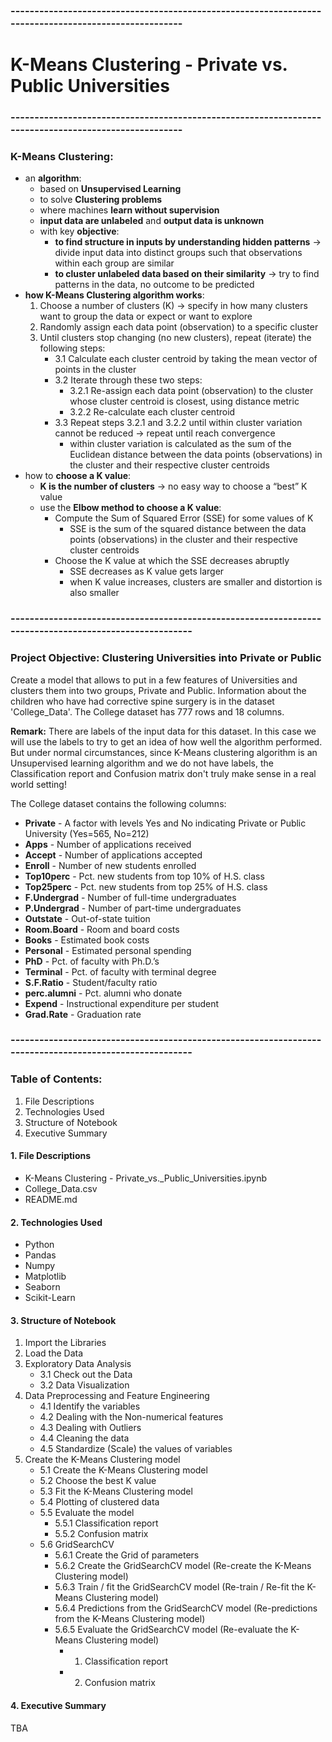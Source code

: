 ### -----------------------------------------------------------------------------------------------------
# K-Means Clustering - Private vs. Public Universities
### -----------------------------------------------------------------------------------------------------
### K-Means Clustering:
- an **algorithm**:
    - based on **Unsupervised Learning**
    - to solve **Clustering problems**
    - where machines **learn without supervision**
    - **input data are unlabeled** and **output data is unknown**
    - with key **objective**:									
        - **to find structure in inputs by understanding hidden patterns** -> divide input data into distinct groups such that observations within each group are similar	
        - **to cluster unlabeled data based on their similarity** -> try to find patterns in the data, no outcome to be predicted
- **how K-Means Clustering algorithm works**:
	1. Choose a number of clusters (K) -> specify in how many clusters want to group the data or expect or want to explore
	2. Randomly assign each data point (observation) to a specific cluster
	3. Until clusters stop changing (no new clusters), repeat (iterate) the following steps:
		- 3.1 Calculate each cluster centroid by taking the mean vector of points in the cluster
		- 3.2 Iterate through these two steps:
			- 3.2.1 Re-assign each data point (observation) to the cluster whose cluster centroid is closest, using distance metric
			- 3.2.2 Re-calculate each cluster centroid
		- 3.3 Repeat steps 3.2.1 and 3.2.2 until within cluster variation cannot be reduced -> repeat until reach convergence
			- within cluster variation is calculated as the sum of the Euclidean distance between the data points (observations) in the cluster and their respective cluster centroids
- how to **choose a K value**: 
    - **K is the number of clusters** -> no easy way to choose a “best” K value
    - use the **Elbow method to choose a K value**:
        - Compute the Sum of Squared Error (SSE) for some values of K
            - SSE is the sum of the squared distance between the data points (observations) in the cluster and their respective cluster centroids
        - Choose the K value at which the SSE decreases abruptly
            - SSE decreases as K value gets larger
            - when K value increases, clusters are smaller and distortion is also smaller

### -------------------------------------------------------------------------------------------------------
### Project Objective: Clustering Universities into Private or Public
Create a model that allows to put in a few features of Universities and clusters them into two groups, Private and Public. Information about the children who have had corrective spine surgery is in the dataset 'College_Data'. The College dataset has 777 rows and 18 columns.

**Remark:** There are labels of the input data for this dataset. In this case we will use the labels to try to get an idea of how well the algorithm performed. But under normal circumstances, since K-Means clustering algorithm is an Unsupervised learning algorithm and we do not have labels, the Classification report and Confusion matrix don't truly make sense in a real world setting!

The College dataset contains the following columns:
- **Private** - A factor with levels Yes and No indicating Private or Public University (Yes=565, No=212)
- **Apps** - Number of applications received
- **Accept** - Number of applications accepted
- **Enroll** - Number of new students enrolled
- **Top10perc** - Pct. new students from top 10% of H.S. class
- **Top25perc** - Pct. new students from top 25% of H.S. class
- **F.Undergrad** - Number of full-time undergraduates
- **P.Undergrad** - Number of part-time undergraduates
- **Outstate** - Out-of-state tuition
- **Room.Board** - Room and board costs
- **Books** - Estimated book costs
- **Personal** - Estimated personal spending
- **PhD** - Pct. of faculty with Ph.D.’s
- **Terminal** - Pct. of faculty with terminal degree
- **S.F.Ratio** - Student/faculty ratio
- **perc.alumni** - Pct. alumni who donate
- **Expend** - Instructional expenditure per student
- **Grad.Rate** - Graduation rate

### -------------------------------------------------------------------------------------------------------
### Table of Contents:
1. File Descriptions
2. Technologies Used
3. Structure of Notebook
4. Executive Summary

#### 1. File Descriptions
- K-Means Clustering - Private_vs._Public_Universities.ipynb
- College_Data.csv
- README.md

#### 2. Technologies Used
- Python
- Pandas
- Numpy
- Matplotlib
- Seaborn
- Scikit-Learn

#### 3. Structure of Notebook
1. Import the Libraries
2. Load the Data
3. Exploratory Data Analysis
    - 3.1 Check out the Data
    - 3.2 Data Visualization
4. Data Preprocessing and Feature Engineering
    - 4.1 Identify the variables
    - 4.2 Dealing with the Non-numerical features
    - 4.3 Dealing with Outliers
    - 4.4 Cleaning the data
    - 4.5 Standardize (Scale) the values of variables
5. Create the K-Means Clustering model
    - 5.1 Create the K-Means Clustering model
    - 5.2 Choose the best K value
    - 5.3 Fit the K-Means Clustering model
    - 5.4 Plotting of clustered data
    - 5.5 Evaluate the model
        - 5.5.1 Classification report
	    - 5.5.2 Confusion matrix
    - 5.6 GridSearchCV
        - 5.6.1 Create the Grid of parameters
	    - 5.6.2 Create the GridSearchCV model (Re-create the K-Means Clustering model)
	    - 5.6.3 Train / fit the GridSearchCV model (Re-train / Re-fit the K-Means Clustering model)
	    - 5.6.4 Predictions from the GridSearchCV model (Re-predictions from the K-Means Clustering model)
	    - 5.6.5 Evaluate the GridSearchCV model (Re-evaluate the K-Means Clustering model)
	        - 1. Classification report
	        - 2. Confusion matrix

#### 4. Executive Summary
TBA

